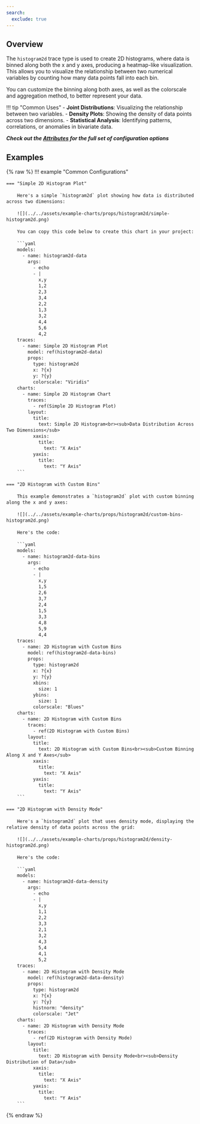 ```yaml
---
search:
  exclude: true
---
```

<!--start-->
## Overview

The `histogram2d` trace type is used to create 2D histograms, where data is binned along both the x and y axes, producing a heatmap-like visualization. This allows you to visualize the relationship between two numerical variables by counting how many data points fall into each bin.

You can customize the binning along both axes, as well as the colorscale and aggregation method, to better represent your data.

!!! tip "Common Uses"
    - **Joint Distributions**: Visualizing the relationship between two variables.
    - **Density Plots**: Showing the density of data points across two dimensions.
    - **Statistical Analysis**: Identifying patterns, correlations, or anomalies in bivariate data.

_**Check out the [Attributes](../configuration/Trace/Props/Histogram2D/#attributes) for the full set of configuration options**_

## Examples

{% raw %}
!!! example "Common Configurations"

    === "Simple 2D Histogram Plot"

        Here's a simple `histogram2d` plot showing how data is distributed across two dimensions:

        ![](../../assets/example-charts/props/histogram2d/simple-histogram2d.png)

        You can copy this code below to create this chart in your project:

        ```yaml
        models:
          - name: histogram2d-data
            args:
              - echo
              - |
                x,y
                1,2
                2,3
                3,4
                2,2
                1,3
                3,2
                4,4
                5,6
                4,2
        traces:
          - name: Simple 2D Histogram Plot
            model: ref(histogram2d-data)
            props:
              type: histogram2d
              x: ?{x}
              y: ?{y}
              colorscale: "Viridis"
        charts:
          - name: Simple 2D Histogram Chart
            traces:
              - ref(Simple 2D Histogram Plot)
            layout:
              title:
                text: Simple 2D Histogram<br><sub>Data Distribution Across Two Dimensions</sub>
              xaxis:
                title:
                  text: "X Axis"
              yaxis:
                title:
                  text: "Y Axis"
        ```

    === "2D Histogram with Custom Bins"

        This example demonstrates a `histogram2d` plot with custom binning along the x and y axes:

        ![](../../assets/example-charts/props/histogram2d/custom-bins-histogram2d.png)

        Here's the code:

        ```yaml
        models:
          - name: histogram2d-data-bins
            args:
              - echo
              - |
                x,y
                1,5
                2,6
                3,7
                2,4
                1,5
                3,3
                4,8
                5,9
                4,4
        traces:
          - name: 2D Histogram with Custom Bins
            model: ref(histogram2d-data-bins)
            props:
              type: histogram2d
              x: ?{x}
              y: ?{y}
              xbins:
                size: 1
              ybins:
                size: 1
              colorscale: "Blues"
        charts:
          - name: 2D Histogram with Custom Bins
            traces:
              - ref(2D Histogram with Custom Bins)
            layout:
              title:
                text: 2D Histogram with Custom Bins<br><sub>Custom Binning Along X and Y Axes</sub>
              xaxis:
                title:
                  text: "X Axis"
              yaxis:
                title:
                  text: "Y Axis"
        ```

    === "2D Histogram with Density Mode"

        Here's a `histogram2d` plot that uses density mode, displaying the relative density of data points across the grid:

        ![](../../assets/example-charts/props/histogram2d/density-histogram2d.png)

        Here's the code:

        ```yaml
        models:
          - name: histogram2d-data-density
            args:
              - echo
              - |
                x,y
                1,1
                2,2
                3,3
                2,1
                3,2
                4,3
                5,4
                4,1
                5,2
        traces:
          - name: 2D Histogram with Density Mode
            model: ref(histogram2d-data-density)
            props:
              type: histogram2d
              x: ?{x}
              y: ?{y}
              histnorm: "density"
              colorscale: "Jet"
        charts:
          - name: 2D Histogram with Density Mode
            traces:
              - ref(2D Histogram with Density Mode)
            layout:
              title:
                text: 2D Histogram with Density Mode<br><sub>Density Distribution of Data</sub>
              xaxis:
                title:
                  text: "X Axis"
              yaxis:
                title:
                  text: "Y Axis"
        ```

{% endraw %}
<!--end-->